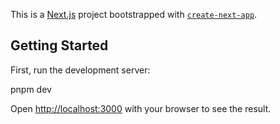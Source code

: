 This is a [Next.js](https://nextjs.org/) project bootstrapped with [`create-next-app`](https://github.com/vercel/next.js/tree/canary/packages/create-next-app).

## Getting Started

First, run the development server:

pnpm dev

Open [http://localhost:3000](http://localhost:3000) with your browser to see the result.
